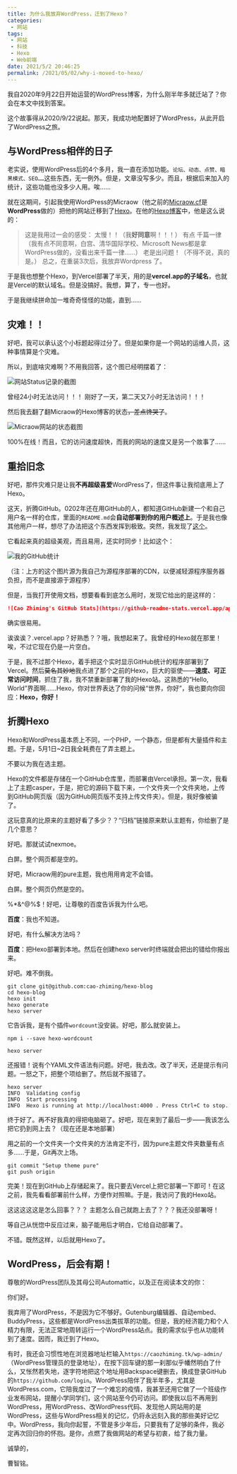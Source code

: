 ```yaml
---
title: 为什么我放弃WordPress，迁到了Hexo？
categories:
 - 网站
tags:
 - 网站
 - 科技
 - Hexo
 - Web前端
date: 2021/5/2 20:46:25
permalink: /2021/05/02/why-i-moved-to-hexo/
---
```


我自2020年9月22日开始运营的WordPress博客，为什么刚半年多就迁站了？你会在本文中找到答案。

<!-- more -->
这个故事得从2020/9/22说起。那天，我成功地配置好了WordPress，从此开启了WordPress之旅。

## 与WordPress相伴的日子

老实说，使用WordPress后的4个多月，我一直在添加功能。```论坛、动态、点赞、暗黑模式、SEO……```这些东西，无一例外。但是，文章没写多少。而且，根据后来加入的统计，这些功能也没多少人用。唉……

就在这期间，引起我使用WordPress的Micraow（他之前的[Micraow.cf](http://micraow.cf)是**WordPress**做的）把他的网站迁移到了[Hexo](https://msblog.ml)。在他的[Hexo博客](https://msblog.ml/)中，他是这么说的：

> 这是我用过一会的感受：
> 太慢！！（我**好同意**啊！！！）
> 有点 千篇一律（我有点不同意啊，白宫、清华国际学校、Microsoft News都是拿WordPress做的，没看出来千篇一律……）
> 老是出问题！（不得不说，真的是。）
> 总之，在重装3次后，我放弃Wordpress 了。

于是我也想整个Hexo，到Vercel部署了半天，用的是**vercel.app的子域名**，也就是Vercel的默认域名。但是没搞好。我想，算了，专一也好。

于是我继续拼命加一堆奇奇怪怪的功能，直到……

## 灾难！！

好吧，我可以承认这个小标题起得过分了。但是如果你是一个网站的运维人员，这种事情算是个灾难。

所以，到底啥灾难啊？不用我回答，这个图已经明摆着了：

![网站Status记录的截图](https://ss.caozhiming.tk//img/status-show.png)

曾经24小时无法访问！！！
刚好了一天，第二天又7小时无法访问！！！

然后我去翻了翻Micraow的Hexo博客的状态~~，差点馋哭了~~。

![Micraow网站的状态截图](https://ss.caozhiming.tk/img//micraow-status.png)

100%在线！而且，它的访问速度超快，而我的网站的速度又是另一个故事了……

## 重拾旧念

好吧，那件灾难只是让我**不再超级喜爱**WordPress了，但这件事让我彻底用上了Hexo。

这天，折腾GitHub。0202年还在用GitHub的人，都知道GitHub新建一个和自己用户名一样的仓库，里面的```README.md```会**自动部署到你的用户概述上**。于是我也像其他用户一样，想尽了办法把这个东西发挥到极致。突然，我发现了[这个](https://github-readme-stats.vercel.app)。

它看起来真的超级美观，而且易用，还实时同步！比如这个：

![我的GitHub统计](https://czm-github-stats.vercel.app/api?username=cao-zhiming)

（注：上方的这个图片源为我自己为源程序部署的CDN，以便减轻源程序服务器负担，而不是直接源于源程序）

但是，当我打开使用文档，想要看看到底怎么用时，发现它给出的是这样的：

```markdown
![Cao Zhiming's GitHub Stats](https://github-readme-stats.vercel.app/api?username=cao-zhiming)
```

确实很易用。

诶诶诶？.vercel.app？好熟悉？？哦，我想起来了。我曾经的Hexo就在那里！唉，不过它现在仍是一片空白。

于是，我不过那个Hexo，着手把这个实时显示GitHub统计的程序部署到了Vercel。然后~~莫名其妙地~~我点进了那个之前的Hexo，巨大的驱使——**速度、可正常访问时间**，抓住了我，我不禁重新部署了我的Hexo站。这熟悉的“Hello, World”界面啊……Hexo，你对世界表达了你的问候“世界，你好”，我也要向你回应：**Hexo，你好！**

## 折腾Hexo

Hexo和WordPress虽本质上不同，一个PHP，一个静态，但是都有大量插件和主题。于是，5月1日~2日我全耗费在了弄主题上。

不要以为我在选主题。

Hexo的文件都是存储在一个GitHub仓库里，而部署由Vercel承担。第一次，我看上了主题casper，于是，把它的源码下载下来，一个文件夹一个文件夹地，上传到GitHub网页版（因为GitHub网页版不支持上传文件夹）。但是，我好像被骗了。

这玩意真的比原来的主题好看了多少？？“归档”链接原来默认主题有，你给删了是几个意思？

好吧。那就试试nexmoe。

白屏。整个网页都是空的。

好吧，Micraow用的pure主题，我也用用肯定不会错。

白屏。整个网页仍然是空的。

%*&^\@%$！好吧，让尊敬的百度告诉我为什么吧。

**百度**：我也不知道。

好吧，有什么解决方法吗？

**百度**：把Hexo部署到本地。然后在创建hexo server时终端就会把出的错给你报出来。

好吧。难不倒我。

```git
git clone git@github.com:cao-zhiming/hexo-blog
cd hexo-blog
hexo init
hexo generate
hexo server
```

它告诉我，是有个插件```wordcount```没安装。好吧，那么就安装上。

```npm
npm i --save hexo-wordcount
```

```git
hexo server
```

还报错！说有个YAML文件语法有问题。好吧，我去改。改了半天，还是提示有问题。一怒之下，把整个项给删了。然后就不报错了。

```git
hexo server
INFO  Validating config
INFO  Start processing
INFO  Hexo is running at http://localhost:4000 . Press Ctrl+C to stop.
```

终于好了。再不好我真的得把电脑砸了。好吧，现在来到了最后一步——我该怎么把它扔到网上去？（现在还是本地部署）

用之前的一个文件夹一个文件夹的方法肯定不行，因为pure主题文件夹数量有点多……于是，Git再次上场。

```git
git commit "Setup theme pure"
git push origin
```

完美！现在到GitHub上存储起来了。我只要去Vercel上把它部署一下即可！在这之前，我先看看部署前什么样，方便作对照嘛。于是，我访问了我的Hexo站。

这这这这这是怎么回事？？？
主题怎么自己就跑上去了？？？我还没部署呀！

等自己从恍惚中反应过来，脑子能用后才明白，它给自动部署了。

不错。既然这样，以后就用Hexo了。

## WordPress，后会有期！

尊敬的WordPress团队及其母公司Automattic，以及正在阅读本文的你：

你们好。

我弃用了WordPress，不是因为它不够好。Gutenburg编辑器、自动embed、BuddyPress，这些都是WordPress出类拔萃的功能。但是，我的经济能力和个人精力有限，无法正常地周转运行一个WordPress站点。我的需求似乎也从功能转到了速度。因而，我迁到了Hexo。

有时，我还会习惯性地在浏览器地址栏输入```https://caozhiming.tk/wp-admin/```（WordPress管理员的登录地址），在按下回车键的那一刹那似乎幡然明白了什么，又怅然若失地，逐字符地把这个地址用Backspace键删去，换成登录GitHub的```https://github.com/login```。WordPress陪伴了我半年多，尤其是WordPress.com，它陪我度过了一个难忘的疫情，我甚至还用它做了一个班级作业发布网站，提醒小学同学们，这个网站至今仍可访问。即使我以后不再用到WordPress，用WordPress、改WordPress代码、发现他人网站用的是WordPress，这些与WordPress相关的记忆，仍将永远刻入我的那些美好记忆中。WordPress，我向你起誓，不管是多少年后，只要我有了足够的条件，我必定再次回归你的怀抱。是你，点燃了我做网站的希望与初衷，给了我力量。

诚挚的，

曹智铭。
